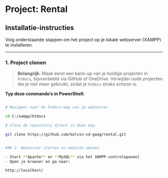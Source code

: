 #  Project: Rental

##  Installatie-instructies

Volg onderstaande stappen om het project op je lokale webserver (XAMPP) te installeren.

---

### 1.  Project clonen

>  **Belangrijk:** Maak eerst een back-up van je huidige projecten in `htdocs`, bijvoorbeeld via GitHub of OneDrive. Verwijder oude projecten die je niet meer gebruikt, zodat je `htdocs` straks schoon is.

  **Typ deze commando’s in PowerShell:**

```bash

# Navigeer naar de htdocs-map van je webserver

cd C:/xampp/htdocs

# Clone de repository direct in deze map

git clone https://github.com/kelvin-vd-gaag/rental.git


### 2. Webserver starten en website openen

- Start **Apache** en **MySQL** via het XAMPP-controlepaneel
- Open je browser en ga naar:

http://localhost/